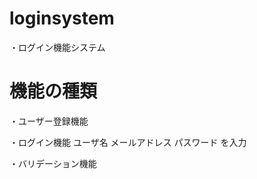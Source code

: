 # loginsystem
・ログイン機能システム

# 機能の種類
・ユーザー登録機能

・ログイン機能
    ユーザ名
    メールアドレス
    パスワード
    を入力

・バリデーション機能
